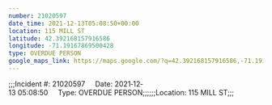 ```yaml
---
number: 21020597
date_time: 2021-12-13T05:08:50+00:00
location: 115 MILL ST
latitude: 42.392168157916586
longitude: -71.19167869500428
type: OVERDUE PERSON
google_maps_link: https://maps.google.com/?q=42.392168157916586,-71.19167869500428
---
```


;;;Incident #: 21020597     Date: 2021‐12‐13 05:08:50     Type: OVERDUE PERSON;;;;;;Location: 115 MILL ST;;;
